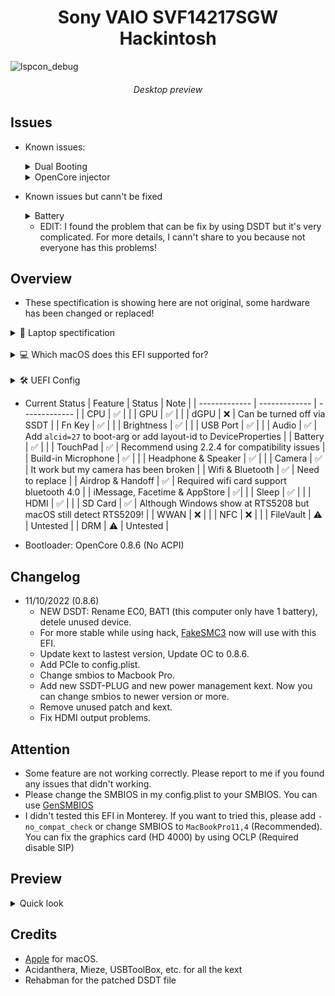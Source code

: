 <h1 align="center">Sony VAIO SVF14217SGW Hackintosh</h1> 

![lspcon_debug](./img/desktoppewview.jpg)
<h6 align="center">Desktop preview</h6>

## Issues

* Known issues:

	<details>
		<summary>Dual Booting</summary>
		<br>
		For some reason, almost VAIO notebooks come from 2016 or older (I donn't sure about that!) didn't have any option in UEFI called: 'Boot Priority'. So, that mean there're many challenge come with that. To fixed this, we inly have 1 solution: Using EasyUEFI to custom boot entry! Download <a href="https://www.easyuefi.com/index-us.html">EasyUEFI</a>
		<br>
		<br>
		To add OpenCore and make it boot first instead of Windows Boot Manager (WBM). Please choose OpenCore.efi from /EFI/OC/OpenCore.efi 
		<br>
		For full guide about this, please read <a href="https://www.olarila.com/topic/13072-dual-boot-guide-clover-and-open-core/">here</a>
	</details>

	<details>
		<summary>OpenCore injector</summary>
		<br>
		As you now, OpenCore are supported more OSes and faster than Chameleon (Legacy) and Clover!
		<br>
		Beside, there're also many error come with this bootloader. Like using DSDT instead SSDT. The main reason for this is there are lot of various kext support more hardware. That mean you needn't use DSDT anymore, only use SSDT and hot-patch. But the VAIO notebooks aren't! They required DDST to make macOS read their battery! (Basically, <a href="https://github.com/1Revenger1/ECEnabler">ECEnabler</a> didn't work with some VAIO notebooks, they need DSDT to read the battery). And that mean OpenCore will inject our patched DSDT to all OSes and it cause BDOS on Windows!
		<br>
		For more information about inject ACPI inject, you can read <a href="https://dortania.github.io/OpenCore-Install-Guide/why-oc.html#does-opencore-always-inject-smbios-and-acpi-data-into-other-oses">here</a>
	</details>

* Known issues but cann't be fixed

	<details>
		<summary>Battery</summary>
		<br>
		DSDT now is not required for my system, <a href="https://github.com/1Revenger1/ECEnabler">ECEnabler</a> can be used to make macOS detect battery and <a href="https://github.com/acidanthera/BrightnessKeys">BrightnessKeys</a> can be used for hotkey patching.
		<br>
		I've tried using ECEnabler.kext and BrightnessKeys.kext for 2 months ago. Everything working fine but the battery isn't, it didn't show in the menu bar. When I pluged the AC Adapter, the battery just appeared at the same time. And that was the reason why I choose DSDT patched. For the brightness key, I just realized that if I don't put the DSDT.aml into /EFI/OC/ACPI, I can use the function key like normal. But with the battery problem, I think that sometime DSDT was the best choice than using SSDT with 'delayed' kext.
	</details>

	* EDIT: I found the problem that can be fix by using DSDT but it's very complicated. For more details, I cann't share to you because not everyone has this problems!

## Overview

- These spectification is showing here are not original, some hardware has been changed or replaced!

<details>
<summary>💾 Laptop spectification</summary>

<br>

|     Name     | More infomation | 
|:-----------:|:---------------------:|
|   CPU  | Intel Core i3 3227U 1.90 GHz |
|   GPU   | Intel HD Graphics 4000 | 
|  dGPU | NVIDIA GeForce GT 740M |
| Memory | 1333MHz DDR3 2x4GB |
| Audio | Realtek ALC 233 |
| Ethernet | Realtek RTL 8111 |
| Card Reader | RTS5209 |
| Wifi | BCM94352HMB |
| Hard Disk Drive | Netac SSD 256GB |
| Second Disk Drive | HGST 500GB |

</details>
<br>
<details>
<summary>💻 Which macOS does this EFI supported for?</summary>

<br>

|     macOS     | Status | 
|:-----------:|:---------------------:|
|   10.13  | ✅ |
|   10.14   | ✅ | 
|  10.15 | ✅ |
| 11.0 | ✅ |
| 12.0 | ❌ (SMBIOS and GPU issues) |

</details>
<br>
<details>
 <summary>🛠 UEFI Config</summary>
	<br>Secure Boot: Disable (Please don't tried to replace the secure boot key. It might break the system bootloader)<br>
	Boot mode: UEFI<br>
	1st boot priority: External Device<br>
	External boot device: Enable<br>
	Wake on LAN: Unsupported<br>
</details>

- Current Status
	| Feature | Status | Note |
	| ------------- | ------------- | ------------- | 
	| CPU | ✅ | |
	| GPU | ✅ | |
	| dGPU | ❌ | Can be turned off via SSDT |
	| Fn Key | ✅ | |
	| Brightness | ✅ | |
	| USB Port | ✅ | |
	| Audio | ✅ | Add `alcid=27` to boot-arg or add layout-id to DeviceProperties |
	| Battery | ✅ | |
	| TouchPad | ✅ | Recommend using 2.2.4 for compatibility issues |
	| Build-in Microphone | ✅ | |
	| Headphone & Speaker | ✅ | |
	| Camera | ✅ | It work but my camera has been broken |
	| Wifi & Bluetooth | ✅ | Need to replace |
	| Airdrop & Handoff | ✅ | Required wifi card support bluetooth 4.0 |
	| iMessage, Facetime & AppStore | ✅| |
	| Sleep | ✅ | |
	| HDMI |  ✅ | |
	| SD Card | ✅ | Although Windows show at RTS5208 but macOS still detect RTS5209! |
	| WWAN | ❌ | |
	| NFC | ❌ | |
	| FileVault | ⚠️ | Untested |
	| DRM | ⚠️ | Untested |


- Bootloader: OpenCore 0.8.6 (No ACPI)

## Changelog

- 11/10/2022 (0.8.6)
	* NEW DSDT: Rename EC0, BAT1 (this computer only have 1 battery), detele unused device.
	* For more stable while using hack, <a href="https://github.com/CloverHackyColor/FakeSMC3_with_plugins">FakeSMC3</a> now will use with this EFI.
	* Update kext to lastest version, Update OC to 0.8.6.
	* Add PCIe to config.plist.
	* Change smbios to Macbook Pro.
	* Add new SSDT-PLUG and new power management kext. Now you can change smbios to newer version or more.
	* Remove unused patch and kext.
	* Fix HDMI output problems.

## Attention

- Some feature are not working correctly. Please report to me if you found any issues that didn't working.
- Please change the SMBIOS in my config.plist to your SMBIOS. You can use <a href="https://github.com/corpnewt/GenSMBIOS">GenSMBIOS</a>
- I didn't tested this EFI in Monterey. If you want to tried this, please add `-no_compat_check` or change SMBIOS to `MacBookPro11,4` (Recommended). You can fix the graphics card (HD 4000) by using OCLP (Required disable SIP)

## Preview
<details>
<summary>Quick look</summary>

 ![lspcon_debug](./img/desktop.png)

 ![lspcon_debug](./img/launchpad.png)

 ![lspcon_debug](./img/mission-control.png)

 ![lspcon_debug](./img/icloud.jpg)

 ![lspcon_debug](./img/pcie.png)

</details>

## Credits

- <a href="apple.com">Apple</a> for macOS.
- Acidanthera, Mieze, USBToolBox, etc. for all the kext
- Rehabman for the patched DSDT file
